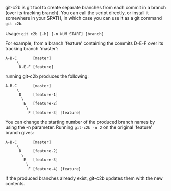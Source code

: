 git-c2b is git tool to create separate branches from each commit in a branch
(over its tracking branch). You can call the script directly, or install it
somewhere in your $PATH, in which case you can use it as a git command `git
c2b`.

Usage: `git c2b [-h] [-n NUM_START] [branch]`

For example, from a branch 'feature' containing the commits D-E-F over
its tracking branch 'master':

    A-B-C       [master]
         \
          D-E-F [feature]

running git-c2b produces the following:

    A-B-C       [master]
         \
          D     [feature-1]
           \
            E   [feature-2]
             \
              F [feature-3] [feature]

You can change the starting number of the produced branch names by using the -n
parameter. Running `git-c2b -n 2` on the original 'feature' branch gives:

    A-B-C       [master]
         \
          D     [feature-2]
           \
            E   [feature-3]
             \
              F [feature-4] [feature]

If the produced branches already exist, git-c2b updates them with the new
contents.
